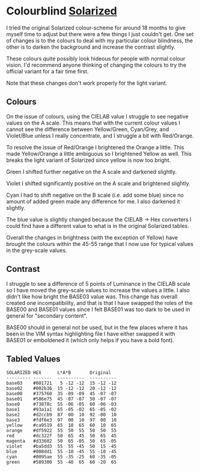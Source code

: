 # Colourblind [Solarized](https://github.com/altercation/solarized)

I tried the original Solarized colour-scheme for around 18 months to give
myself time to adjust but there were a few things I just couldn't get.  One
set of changes is to the colours to deal with my particular colour blindness,
the other is to darken the background and increase the contrast slightly.

These colours quite possibly look hideous for people with normal colour vision.
I'd recommend anyone thinking of changing the colours to try the official
variant for a fair time first.

Note that these changes don't work properly for the light variant.

## Colours

On the issue of colours, using the CIELAB value I struggle to see negative
values on the A scale.  This means that with the current colour values I
cannot see the difference between Yellow/Green, Cyan/Grey, and Violet/Blue
unless I really concentrate, and I struggle a bit with Red/Orange.

To resolve the issue of Red/Orange I brightened the Orange a little.  This
made Yellow/Orange a little ambiguous so I brightened Yellow as well.  This
breaks the light variant of Solarized since yellow is now too bright.

Green I shifted further negative on the A scale and darkened slightly.

Violet I shifted significantly positive on the A scale and brightened slightly.

Cyan I had to shift negative on the B scale (i.e. add some blue) since no
amount of added green made any difference for me.  I also darkened it
slightly.

The blue value is slightly changed because the CIELAB -> Hex converters I
could find have a different value to what is in the original Solarized tables.

Overall the changes in brightness (with the exception of Yellow) have brought
the colours within the 45-55 range that I now use for typical values in the
grey-scale values.

## Contrast

I struggle to see a difference of 5 points of Luminance in the CIELAB scale so
I have moved the grey-scale values to increase the values a little.  I also
didn't like how bright the BASE03 value was.  This change has overall created
one incompatibility, and that is that I have swapped the roles of the BASE00
and BASE01 values since I felt BASE01 was too dark to be used in general for
"secondary content".

BASE00 should in general not be used, but in the few places where it has been
in the VIM syntax highlighting file I have either swapped it with BASE01 or
emboldened it (which only helps if you have a bold font).

## Tabled Values

    SOLARIZED HEX      L*A*B       Original
    --------- -------  ----------  ----------
    base03    #001721   5 -12 -12  15 -12 -12
    base02    #002b36  15 -12 -12  20 -12 -12
    base00    #375760  35 -09 -09  45 -07 -07
    base01    #586e75  45 -07 -07  50 -07 -07
    base0     #73878c  55 -06 -05  60 -06 -03
    base1     #93a1a1  65 -05 -02  65 -05 -02
    base2     #d2ccb9  87  00  10  92 -00  10
    base3     #fdf6e3  97  00  10  97  00  10
    yellow    #ca9519  65  10  65  60  10  65
    orange    #df5922  55  50  55  50  50  55
    red       #dc322f  50  65  45  50  65  45
    magenta   #d33682  50  65 -05  50  65 -05
    violet    #ba5dd3  55  55 -45  50  15 -45
    blue      #008dd1  55 -10 -45  55 -10 -45
    cyan      #0095ae  55 -35 -25  60 -35 -05
    green     #589300  55 -40  65  60 -20  65

